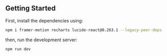 ## Getting Started

First, install the dependencies using: 

```bash
npm i framer-motion recharts lucide-react@0.263.1 --legacy-peer-deps
```

then, run the development server:

```bash
npm run dev
```
